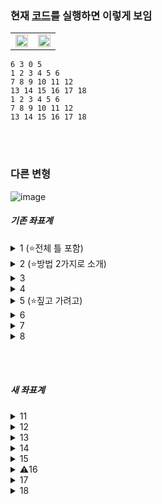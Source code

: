 ### 현재 [코드](https://github.com/Jinsun-Lee/Algorithm-template/blob/master/study/0_template/%EC%A2%8C%ED%91%9C%EA%B3%84.cpp)를 실행하면 이렇게 보임

<table>
  <tr>
    <td><img src="https://github.com/user-attachments/assets/bcc0b51d-926d-4ba4-a6fc-a9c115d3f110" width="100%"></td>
    <td><img src="https://github.com/user-attachments/assets/e8412bc5-d525-4828-b01a-a4faf247f8fe" width="100%"></td>
  </tr>
</table>

```
6 3 0 5
1 2 3 4 5 6
7 8 9 10 11 12
13 14 15 16 17 18
1 2 3 4 5 6
7 8 9 10 11 12
13 14 15 16 17 18
```

<br><br>

### 다른 변형
![image](https://github.com/user-attachments/assets/e0b07675-6747-4d7c-ad59-7fce72fc5f17)

##### 기존 좌표계

<details><summary>1 (⭐전체 틀 포함)</summary>

<br>

```cpp
for (int i = 0; i < H; ++i) {
    for (int j = 0; j < W; ++j) {
        cin >> ori[i][j];
    }
}
```

<br>

```cpp
#include <iostream>
#include <vector>
#include <iomanip>
using namespace std;

void print(int r, int c, const vector<vector<int>>& map) {
    for (int i = 0; i < r; ++i) {
        for (int j = 0; j < c; ++j) {
            cout << setw(2) << map[i][j] << ' ';
        }
        cout << "\n";
    }
    cout << "\n";
}

int main() {
    ios::sync_with_stdio(0); cin.tie(0);
    freopen_s(new FILE*, "input.txt", "r", stdin);

    int W, H, p, q; 
    cin >> W >> H >> p >> q;

    vector<vector<int>> ori(H, vector<int>(W));   // 기존
    vector<vector<int>> trans(W, vector<int>(H)); // 새

    for (int i = 0; i < H; ++i) {
        for (int j = 0; j < W; ++j) {
            cin >> ori[i][j];
        }
    }

    print(H, W, ori);
    print(W, H, trans);
  
    return 0;
}
```
</details>

<details><summary>2 (⭐방법 2가지로 소개)</summary>

<br>

<p align="left">
  <img src="https://github.com/user-attachments/assets/7f8c079b-8b1d-49be-9400-ec42542a9922" width="200" height="120">
</p>

```cpp
for (int i = 0; i < H; ++i) {
    for (int j = 0; j < W; ++j) {
        cin >> ori[H-i-1][j];
    }
}
```
```cpp
for (int i = H - 1; i >= 0; --i) {
    for (int j = 0; j < W; ++j) {
        cin >> ori[i][j];
    }
}
```
</details>

<details><summary>3</summary>

<br>

```
6  5  4  3  2  1
12 11 10 9  8  7
18 17 16 15 14 13
```
```cpp
for (int i = 0; i < H; ++i) {
    for (int j = 0; j < W; ++j) {
        cin >> ori[i][W-j-1];
    }
}
```
</details>

<details><summary>4</summary>

<br>

```
18 17 16 15 14 13
12 11 10  9  8  7
 6  5  4  3  2  1
```
```cpp
for (int i = 0; i < H; ++i) {
    for (int j = 0; j < W; ++j) {
        cin >> ori[H-i-1][W-j-1];
    }
}
```
</details>

<details><summary>5 (⭐짚고 가려고)</summary>

<br>

```
1 4 7 10 13 16
2 5 8 11 14 17
3 6 9 12 15 18
```
WH, ji로 수정
```cpp
for (int i = 0; i < W; ++i) {
    for (int j = 0; j < H; ++j) {
        cin >> ori[j][i];
    }
}
```
</details>

<details><summary>6</summary>

<br>

```
3 6 9 12 15 18
2 5 8 11 14 17
1 4 7 10 13 16
```
```cpp
for (int i = 0; i < W; ++i) {
    for (int j = 0; j < H; ++j) {
        cin >> ori[H-j-1][i];
    }
}
```
</details>

<details><summary>7</summary>

<br>

```
16 13 10 7 4 1
17 14 11 8 5 2
18 15 12 9 6 3
```
```cpp
for (int i = 0; i < W; ++i) {
    for (int j = 0; j < H; ++j) {
        cin >> ori[j][W-i-1];
    }
}
```
</details>

<details><summary>8</summary>

<br>

```
18 15 12 9 6 3
17 14 11 8 5 2
16 13 10 7 4 1
```
```cpp
for (int i = 0; i < W; ++i) {
    for (int j = 0; j < H; ++j) {
        cin >> ori[H-j-1][W-i-1];
    }
}
```
</details>

<br><br>

##### 새 좌표계

<details><summary>11</summary>

<br>

<p align="left">
  <img src="https://github.com/user-attachments/assets/3d2816c6-b9ec-4817-9267-646ddd74b846" width="120" height="200">
</p>

```cpp
for (int i = 0; i < W; ++i) {
    for (int j = 0; j < H; ++j) {
        cin >> trans[i][j];
    }
}
```
</details>

<details><summary>12</summary>

<br>

```
16 17 18
13 14 15
10 11 12
 7  8  9
 4  5  6
 1  2  3
```
```cpp
for (int i = 0; i < W; ++i) {
    for (int j = 0; j < H; ++j) {
        cin >> trans[W-i-1][j];
    }
}
```
</details>

<details><summary>13</summary>

<br>

```
 3  2  1
 6  5  4
 9  8  7
12 11 10
15 14 13
18 17 16
```
```cpp
for (int i = 0; i < W; ++i) {
    for (int j = 0; j < H; ++j) {
        cin >> trans[i][H-j-1];
    }
}
```
</details>

<details><summary>14</summary>

<br>

```
18 17 16
15 14 13
12 11 10
 9  8  7
 6  5  4
 3  2  1
```
```cpp
for (int i = 0; i < W; ++i) {
    for (int j = 0; j < H; ++j) {
        cin >> trans[W-i-1][H-j-1];
    }
}
```
</details>

<details><summary>15</summary>

<br>

```
 1  7 13
 2  8 14
 3  9 15
 4 10 16
 5 11 17
 6 12 18
```
```cpp
for (int i = 0; i < H; ++i) {
    for (int j = 0; j < W; ++j) {
        cin >> trans[j][i];
    }
}
```
</details>

<details><summary>⚠️16</summary>

<br>

```
 6 12 18
 5 11 17
 4 10 16
 3  9 15
 2  8 14
 1  7 13
```
```cpp
for (int i = 0; i < H; ++i) {
    for (int j = 0; j < W; ++j) {
        cin >> trans[W-j-1][i];
    }
}
```
</details>

<details><summary>17</summary>

<br>

```
13  7 1
14  8 2
15  9 3
16 10 4
17 11 5
18 12 6
```
```cpp
for (int i = 0; i < H; ++i) {
    for (int j = 0; j < W; ++j) {
        cin >> trans[j][H-i-1];
    }
}
```
</details>

<details><summary>18</summary>

<br>

```
18 12 6
17 11 5
16 10 4
15  9 3
14  8 2
13  7 1
```
```cpp
for (int i = 0; i < H; ++i) {
    for (int j = 0; j < W; ++j) {
        cin >> trans[W-j-1][H-i-1];
    }
}
```
</details>
